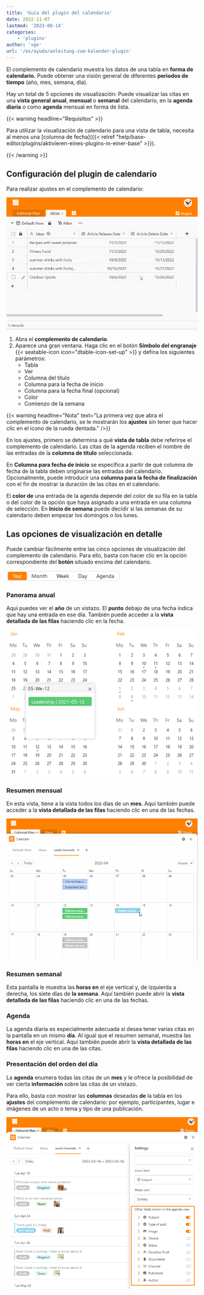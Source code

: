 ```yaml
---
title: 'Guía del plugin del calendario'
date: 2022-11-07
lastmod: '2023-08-14'
categories:
    - 'plugins'
author: 'vge'
url: '/es/ayuda/anleitung-zum-kalender-plugin'
---
```


El complemento de calendario muestra los datos de una tabla en **forma de calendario.** Puede obtener una visión general de diferentes **periodos de tiempo** (año, mes, semana, día).

Hay un total de 5 opciones de visualización: Puede visualizar las citas en una **vista general** **anual**, **mensual** o **semanal** del calendario, en la **agenda diaria** o como **agenda** mensual en forma de lista.

{{< warning  headline="Requisitos" >}}

Para utilizar la visualización de calendario para una vista de tabla, necesita al menos una [columna de fecha]({{< relref "help/base-editor/plugins/aktivieren-eines-plugins-in-einer-base" >}}).

{{< /warning >}}

## Configuración del plugin de calendario

Para realizar ajustes en el complemento de calendario:

![Instrucciones para el plugin de calendario](images/Anleitung-zum-Kalender-Plugin.gif)

1. Abra el **complemento de calendario**.
2. Aparece una gran ventana. Haga clic en el botón **Símbolo del engranaje** {{< seatable-icon icon="dtable-icon-set-up" >}} y defina los siguientes parámetros:
    - Tabla
    - Ver
    - Columna del título
    - Columna para la fecha de inicio
    - Columna para la fecha final (opcional)
    - Color
    - Comienzo de la semana

{{< warning  headline="Nota"  text="La primera vez que abra el complemento de calendario, se le mostrarán los **ajustes** sin tener que hacer clic en el icono de la rueda dentada." />}}

En los ajustes, primero se determina a qué **vista de tabla** debe referirse el complemento de calendario. Las citas de la agenda reciben el nombre de las entradas de la **columna de título** seleccionada.

En **Columna para fecha de inicio** se especifica a partir de qué columna de fecha de la tabla deben originarse las entradas del calendario. Opcionalmente, puede introducir una **columna para la fecha de finalización** con el fin de mostrar la duración de las citas en el calendario.

El **color de** una entrada de la agenda depende del color de su fila en la tabla o del color de la opción que haya asignado a una entrada en una columna de selección. En **Inicio de semana** puede decidir si las semanas de su calendario deben empezar los domingos o los lunes.

## Las opciones de visualización en detalle

Puede cambiar fácilmente entre las cinco opciones de visualización del complemento de calendario. Para ello, basta con hacer clic en la opción correspondiente del **botón** situado encima del calendario.

![Opciones de visualización del complemento de calendario](images/Darstellungsoptionen-des-Kalender-Plugins.png)

### Panorama anual

Aquí puedes ver el **año** de un vistazo. El **punto** debajo de una fecha indica que hay una entrada en ese día. También puede acceder a la **vista detallada de las filas** haciendo clic en la fecha.

![Resumen del año en el plugin de calendario](images/Jahresueberblick-im-Kalender-Plugin.png)

### Resumen mensual

En esta vista, tiene a la vista todos los días de un **mes**. Aquí también puede acceder a la **vista detallada de las filas** haciendo clic en una de las fechas.

![Vista del mes](images/monatsansicht.gif)

### Resumen semanal

Esta pantalla le muestra las **horas en** el eje vertical y, de izquierda a derecha, los siete días de **la semana**. Aquí también puede abrir la **vista detallada de las filas** haciendo clic en una de las fechas.

### Agenda

La agenda diaria es especialmente adecuada si desea tener varias citas en la pantalla en un mismo **día**. Al igual que el resumen semanal, muestra las **horas en** el eje vertical. Aquí también puede abrir la **vista detallada de las filas** haciendo clic en una de las citas.

### Presentación del orden del día

La **agenda** enumera todas las citas de un **mes** y le ofrece la posibilidad de ver cierta **información** sobre las citas de un vistazo.

Para ello, basta con mostrar las **columnas** deseadas **de** la tabla en los **ajustes** del complemento de calendario: por ejemplo, participantes, lugar e imágenes de un acto o tema y tipo de una publicación.

![Configuración de la vista de la agenda](images/agenda-view-einstellungen.png)

